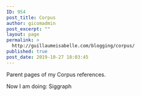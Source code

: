 ```yaml
---
ID: 954
post_title: Corpus
author: gicomadmin
post_excerpt: ""
layout: page
permalink: >
  http://guillaumeisabelle.com/blogging/corpus/
published: true
post_date: 2019-10-27 18:03:45
---
```

<!-- wp:paragraph -->

Parent pages of my Corpus references.

<!-- /wp:paragraph -->

<!-- wp:paragraph -->

Now I am doing: Siggraph

<!-- /wp:paragraph -->